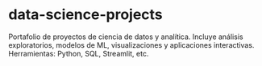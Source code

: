 # data-science-projects
Portafolio de proyectos de ciencia de datos y analítica. Incluye análisis exploratorios, modelos de ML, visualizaciones y aplicaciones interactivas. Herramientas: Python, SQL, Streamlit, etc.
